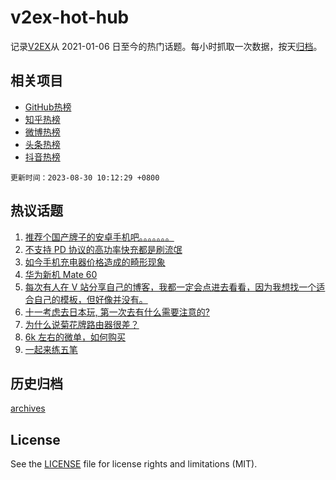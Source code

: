 # v2ex-hot-hub

 记录[V2EX](https://www.v2ex.com/)从 2021-01-06 日至今的热门话题。每小时抓取一次数据，按天[归档](archives)。
 
 ## 相关项目

- [GitHub热榜](https://github.com/snaildev/github-hot-hub)
- [知乎热榜](https://github.com/snaildev/zhihu-hot-hub)
- [微博热榜](https://github.com/snaildev/weibo-hot-hub)
- [头条热榜](https://github.com/snaildev/toutiao-hot-hub)
- [抖音热榜](https://github.com/snaildev/douyin-hot-hub)


 `更新时间：2023-08-30 10:12:29 +0800`

## 热议话题

1. [推荐个国产牌子的安卓手机吧。。。。。。。](https://www.v2ex.com/t/969089)
1. [不支持 PD 协议的高功率快充都是刷流氓](https://www.v2ex.com/t/969137)
1. [如今手机充电器价格造成的畸形现象](https://www.v2ex.com/t/969133)
1. [华为新机 Mate 60](https://www.v2ex.com/t/969180)
1. [每次有人在 V 站分享自己的博客，我都一定会点进去看看，因为我想找一个适合自己的模板，但好像并没有。](https://www.v2ex.com/t/969149)
1. [十一考虑去日本玩, 第一次去有什么需要注意的?](https://www.v2ex.com/t/969173)
1. [为什么说菊花牌路由器很差？](https://www.v2ex.com/t/969138)
1. [6k 左右的微单，如何购买](https://www.v2ex.com/t/969102)
1. [一起来练五笔](https://www.v2ex.com/t/969311)

## 历史归档

[archives](archives)

## License

See the [LICENSE](LICENSE) file for license rights and limitations (MIT).
